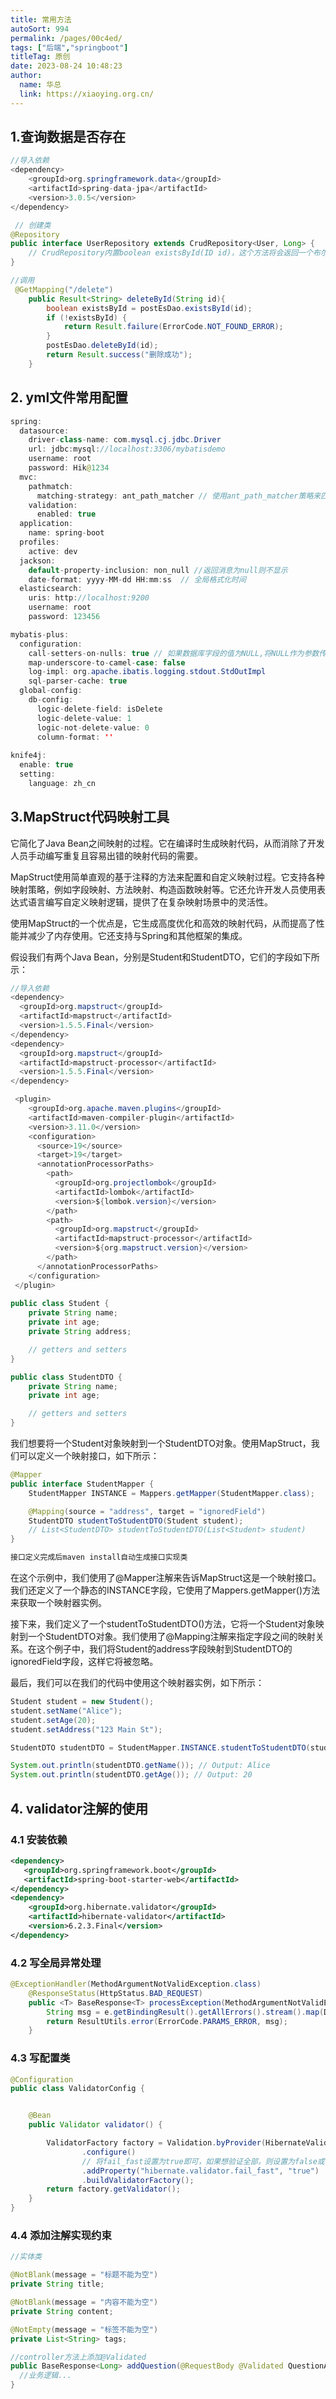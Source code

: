 ```yaml
---
title: 常用方法
autoSort: 994
permalink: /pages/00c4ed/
tags: ["后端","springboot"]
titleTag: 原创
date: 2023-08-24 10:48:23
author: 
  name: 华总
  link: https://xiaoying.org.cn/
---
```


## 1.查询数据是否存在

```java
//导入依赖
<dependency>
    <groupId>org.springframework.data</groupId>
    <artifactId>spring-data-jpa</artifactId>
    <version>3.0.5</version>
</dependency>

 // 创建类
@Repository
public interface UserRepository extends CrudRepository<User, Long> {
    // CrudRepository内置boolean existsById(ID id)，这个方法将会返回一个布尔值，表示该ID是否存在。
}

//调用
 @GetMapping("/delete")
    public Result<String> deleteById(String id){
        boolean existsById = postEsDao.existsById(id);
        if (!existsById) {
            return Result.failure(ErrorCode.NOT_FOUND_ERROR);
        }
        postEsDao.deleteById(id);
        return Result.success("删除成功");
    }
```

## 2. yml文件常用配置

```java
spring:
  datasource:
    driver-class-name: com.mysql.cj.jdbc.Driver
    url: jdbc:mysql://localhost:3306/mybatisdemo
    username: root
    password: Hik@1234
  mvc:
    pathmatch:
      matching-strategy: ant_path_matcher // 使用ant_path_matcher策略来匹配请求的URL路径
    validation:
      enabled: true
  application:
    name: spring-boot
  profiles:
    active: dev
  jackson:
    default-property-inclusion: non_null //返回消息为null则不显示
    date-format: yyyy-MM-dd HH:mm:ss  // 全局格式化时间
  elasticsearch:
    uris: http://localhost:9200
    username: root
    password: 123456

mybatis-plus:
  configuration:
    call-setters-on-nulls: true // 如果数据库字段的值为NULL,将NULL作为参数传递给setter方法,避免了空指针异常。
    map-underscore-to-camel-case: false
    log-impl: org.apache.ibatis.logging.stdout.StdOutImpl
    sql-parser-cache: true
  global-config:
    db-config:
      logic-delete-field: isDelete
      logic-delete-value: 1
      logic-not-delete-value: 0
      column-format: ''
          
knife4j:
  enable: true
  setting:
    language: zh_cn

```

## 3.MapStruct代码映射工具

它简化了Java Bean之间映射的过程。它在编译时生成映射代码，从而消除了开发人员手动编写重复且容易出错的映射代码的需要。

MapStruct使用简单直观的基于注释的方法来配置和自定义映射过程。它支持各种映射策略，例如字段映射、方法映射、构造函数映射等。它还允许开发人员使用表达式语言编写自定义映射逻辑，提供了在复杂映射场景中的灵活性。

使用MapStruct的一个优点是，它生成高度优化和高效的映射代码，从而提高了性能并减少了内存使用。它还支持与Spring和其他框架的集成。

假设我们有两个Java Bean，分别是Student和StudentDTO，它们的字段如下所示：

```java
//导入依赖
<dependency>
  <groupId>org.mapstruct</groupId>
  <artifactId>mapstruct</artifactId>
  <version>1.5.5.Final</version>
</dependency>
<dependency>
  <groupId>org.mapstruct</groupId>
  <artifactId>mapstruct-processor</artifactId>
  <version>1.5.5.Final</version>
</dependency>

 <plugin>
    <groupId>org.apache.maven.plugins</groupId>
    <artifactId>maven-compiler-plugin</artifactId>
    <version>3.11.0</version>
    <configuration>
      <source>19</source>
      <target>19</target>
      <annotationProcessorPaths>
        <path>
          <groupId>org.projectlombok</groupId>
          <artifactId>lombok</artifactId>
          <version>${lombok.version}</version>
        </path>
        <path>
          <groupId>org.mapstruct</groupId>
          <artifactId>mapstruct-processor</artifactId>
          <version>${org.mapstruct.version}</version>
        </path>
      </annotationProcessorPaths>
    </configuration>
 </plugin>
    
public class Student {
    private String name;
    private int age;
    private String address;

    // getters and setters
}

public class StudentDTO {
    private String name;
    private int age;

    // getters and setters
}
```

我们想要将一个Student对象映射到一个StudentDTO对象。使用MapStruct，我们可以定义一个映射接口，如下所示：

```java
@Mapper
public interface StudentMapper {
    StudentMapper INSTANCE = Mappers.getMapper(StudentMapper.class);

    @Mapping(source = "address", target = "ignoredField")
    StudentDTO studentToStudentDTO(Student student);
    // List<StudentDTO> studentToStudentDTO(List<Student> student)
}

接口定义完成后maven install自动生成接口实现类
```

在这个示例中，我们使用了@Mapper注解来告诉MapStruct这是一个映射接口。我们还定义了一个静态的INSTANCE字段，它使用了Mappers.getMapper()方法来获取一个映射器实例。

接下来，我们定义了一个studentToStudentDTO()方法，它将一个Student对象映射到一个StudentDTO对象。我们使用了@Mapping注解来指定字段之间的映射关系。在这个例子中，我们将Student的address字段映射到StudentDTO的ignoredField字段，这样它将被忽略。

最后，我们可以在我们的代码中使用这个映射器实例，如下所示：

```java
Student student = new Student();
student.setName("Alice");
student.setAge(20);
student.setAddress("123 Main St");

StudentDTO studentDTO = StudentMapper.INSTANCE.studentToStudentDTO(student);

System.out.println(studentDTO.getName()); // Output: Alice
System.out.println(studentDTO.getAge()); // Output: 20
```

## 4. validator注解的使用

### 4.1 安装依赖

```xml
<dependency>
   <groupId>org.springframework.boot</groupId>
   <artifactId>spring-boot-starter-web</artifactId>
</dependency>
<dependency>
    <groupId>org.hibernate.validator</groupId>
    <artifactId>hibernate-validator</artifactId>
    <version>6.2.3.Final</version>
</dependency>
```

### 4.2 写全局异常处理

```java
@ExceptionHandler(MethodArgumentNotValidException.class)
    @ResponseStatus(HttpStatus.BAD_REQUEST)
    public <T> BaseResponse<T> processException(MethodArgumentNotValidException e) {
        String msg = e.getBindingResult().getAllErrors().stream().map(DefaultMessageSourceResolvable::getDefaultMessage).collect(Collectors.joining("；"));
        return ResultUtils.error(ErrorCode.PARAMS_ERROR, msg);
    }
```

### 4.3 写配置类

```java
@Configuration
public class ValidatorConfig {


    @Bean
    public Validator validator() {

        ValidatorFactory factory = Validation.byProvider(HibernateValidator.class)
                .configure()
                // 将fail_fast设置为true即可，如果想验证全部，则设置为false或者取消配置即可
                .addProperty("hibernate.validator.fail_fast", "true")
                .buildValidatorFactory();
        return factory.getValidator();
    }
}

```

### 4.4 添加注解实现约束

```java
//实体类

@NotBlank(message = "标题不能为空")
private String title;

@NotBlank(message = "内容不能为空")
private String content;

@NotEmpty(message = "标签不能为空")
private List<String> tags;

//controller方法上添加@Validated
public BaseResponse<Long> addQuestion(@RequestBody @Validated QuestionAddRequest questionAddRequest){
  //业务逻辑...
}

```





